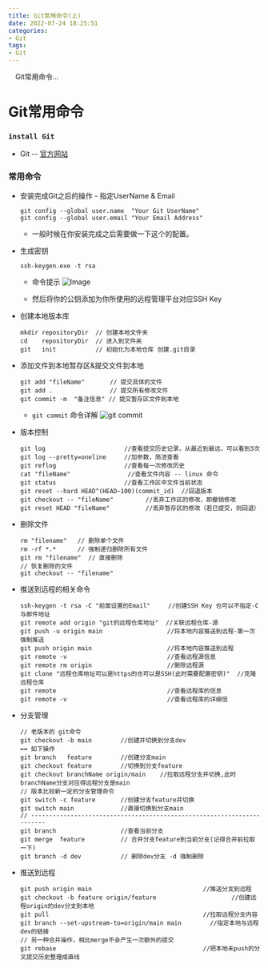 ```yaml
---
title: Git常用命令(上)
date: 2022-07-24 18:25:51
categories:
- Git
tags:
- Git
---
```


<p>
&ensp;&ensp;Git常用命令...
</p>

<!-- more -->

# Git常用命令

### `install Git`

- Git -- [官方网站](https://git-scm.com/)

### 常用命令

- 安装完成Git之后的操作 - 指定UserName & Email

    ```git
    git config --global user.name  "Your Git UserName"
    git config --global user.email "Your Email Address"
    ```

  - 一般时候在你安装完成之后需要做一下这个的配置。

- 生成密钥

    ```git
    ssh-keygen.exe -t rsa
    ```

  - 命令提示
        ![Image](https://raw.githubusercontent.com/Ranbun/images/main/blog/git/ssh-genkey.png)

  - 然后将你的公钥添加为你所使用的远程管理平台对应SSH Key

- 创建本地版本库

    ```git
    mkdir repositoryDir  // 创建本地文件夹
    cd    repositoryDir  // 进入到文件夹
    git   init           // 初始化为本地仓库 创建.git目录
    ```

- 添加文件到本地暂存区&提交文件到本地

    ```git
    git add "fileName"       // 提交具体的文件 
    git add .                // 提交所有修改文件
    git commit -m  "备注信息" // 提交暂存区文件到本地
    ```

  - `git commit` 命令详解
        ![git commit](https://raw.githubusercontent.com/Ranbun/images/main/blog/git/git-commit.png)

- 版本控制

    ```git
    git log                      //查看提交历史记录，从最近到最远，可以看到3次
    git log --pretty=oneline     //加参数，简洁查看
    git reflog                   //查看每一次修改历史
    cat "fileName"                //查看文件内容 -- linux 命令
    git status                   //查看工作区中文件当前状态
    git reset --hard HEAD^(HEAD~100)(commit_id)  //回退版本
    git checkout -- "fileName"         //丢弃工作区的修改，即撤销修改
    git reset HEAD "fileName"          //丢弃暂存区的修改（若已提交，则回退）
    ```

- 删除文件

    ```git
    rm "filename"   // 删除单个文件 
    rm -rf *.*      // 强制递归删除所有文件
    git rm "filename"  // 直接删除
    // 恢复删除的文件
    git checkout -- "filename"
    ```

- 推送到远程的相关命令

    ```git
    ssh-keygen -t rsa -C "前面设置的Email"     //创建SSH Key 也可以不指定-C与邮件地址
    git remote add origin "git的远程仓库地址"  //关联远程仓库-源
    git push -u origin main                  //将本地内容推送到远程-第一次强制推送
    git push origin main                     //将本地内容推送到远程
    git remote -v                            //查看远程源信息
    git remote rm origin                     //删除远程源
    git clone "远程仓库地址可以是https的也可以是SSH(此时需要配置密钥)"  //克隆远程仓库
    git remote                               //查看远程库的信息
    git remote -v                            //查看远程库的详细信
    ```

- 分支管理

    ```git
    // 老版本的 git命令 
    git checkout -b main        //创建并切换到分支dev
    == 如下操作
    git branch   feature        //创建分支main
    git checkout feature        //切换到分支feature
    git checkout branchName origin/main    //拉取远程分支并切换,此时branchName分支对应得远程分支是main
    // 版本比较新一定的分支管理命令 
    git switch -c feature       //创建分支feature并切换
    git switch main             //直接切换到分支main
    // -----------------------------------------------------------------------
    git branch                  //查看当前分支
    git merge  feature          // 合并分支feature到当前分支(记得合并前拉取一下)
    git branch -d dev           // 删除dev分支 -d 强制删除
    ```

- 推送到远程

    ```git
    git push origin main                               //推送分支到远程
    git checkout -b feature origin/feature                     //创建远程origin的dev分支到本地
    git pull                                           //拉取远程分支内容
    git branch --set-upstream-to=origin/main main        //指定本地与远程dev的链接
    // 另一种合并操作，相比merge不会产生一次额外的提交
    git rebase                                         //把本地未push的分叉提交历史整理成直线
    ```
